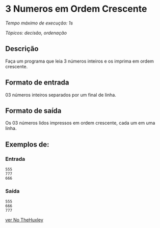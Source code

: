 # 3 Numeros em Ordem Crescente

_Tempo máximo de execução: 1s_

_Tópicos: decisão, ordenação_

## Descrição
Faça um programa que leia 3 números inteiros e os imprima em ordem crescente.

## Formato de entrada

03 números inteiros separados por um final de linha.

## Formato de saída

Os 03 números lidos impressos em ordem crescente, cada um em uma linha.

## Exemplos de:

### Entrada

    555
    777
    666

### Saída

    555
    666
    777

[ver No TheHuxley](https://thehuxley.com/problem/2?locale=pt_BR)